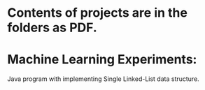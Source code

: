 # Contents of projects are in the folders as PDF.

# Machine Learning Experiments:
Java program with implementing Single Linked-List data structure.

